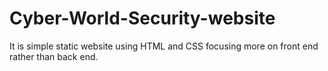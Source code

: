 # Cyber-World-Security-website

It is simple static website using HTML and CSS focusing more on front end rather than back end.
